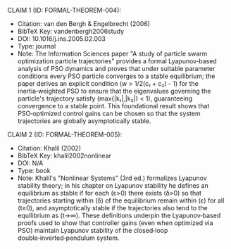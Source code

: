 CLAIM 1 (ID: FORMAL-THEOREM-004):

- Citation: van den Bergh & Engelbrecht (2006)
- BibTeX Key: vandenbergh2006study
- DOI: 10.1016/j.ins.2005.02.003
- Type: journal
- Note: The Information Sciences paper "A study of particle swarm optimization particle trajectories" provides a formal Lyapunov‑based analysis of PSO dynamics and proves that under suitable parameter conditions every PSO particle converges to a stable equilibrium; the paper derives an explicit condition (w > 1/2(c₁ + c₂) - 1) for the inertia‑weighted PSO to ensure that the eigenvalues governing the particle's trajectory satisfy (max{|k₁|,|k₂|} < 1), guaranteeing convergence to a stable point. This foundational result shows that PSO‑optimized control gains can be chosen so that the system trajectories are globally asymptotically stable.

CLAIM 2 (ID: FORMAL-THEOREM-005):

- Citation: Khalil (2002)
- BibTeX Key: khalil2002nonlinear
- DOI: N/A
- Type: book
- Note: Khalil's "Nonlinear Systems" (3rd ed.) formalizes Lyapunov stability theory; in his chapter on Lyapunov stability he defines an equilibrium as stable if for each (ε>0) there exists (δ>0) so that trajectories starting within (δ) of the equilibrium remain within (ε) for all (t≥0), and asymptotically stable if the trajectories also tend to the equilibrium as (t→∞). These definitions underpin the Lyapunov‑based proofs used to show that controller gains (even when optimized via PSO) maintain Lyapunov stability of the closed‑loop double‑inverted‑pendulum system.

